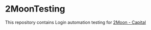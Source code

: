 # 2MoonTesting
This repository contains Login automation testing for  [2Moon - Capital](https://staging.backtester.2moon.trade/)
